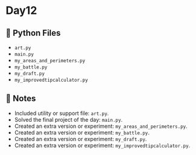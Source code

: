 # Day12

## 📄 Python Files
- `art.py`
- `main.py`
- `my_areas_and_perimeters.py`
- `my_battle.py`
- `my_draft.py`
- `my_improvedtipcalculator.py`

## 📝 Notes
- Included utility or support file: `art.py`.
- Solved the final project of the day: `main.py`.
- Created an extra version or experiment: `my_areas_and_perimeters.py`.
- Created an extra version or experiment: `my_battle.py`.
- Created an extra version or experiment: `my_draft.py`.
- Created an extra version or experiment: `my_improvedtipcalculator.py`.